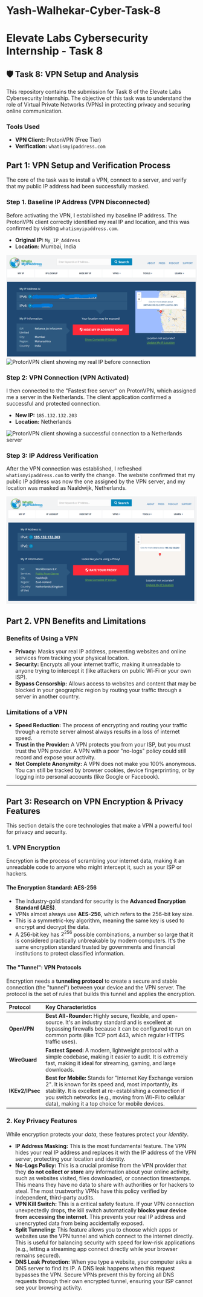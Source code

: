 # Yash-Walhekar-Cyber-Task-8

# Elevate Labs Cybersecurity Internship - Task 8

## 🛡️ Task 8: VPN Setup and Analysis

This repository contains the submission for Task 8 of the Elevate Labs Cybersecurity Internship. The objective of this task was to understand the role of Virtual Private Networks (VPNs) in protecting privacy and securing online communication.

### Tools Used
* **VPN Client:** ProtonVPN (Free Tier)
* **Verification:** `whatismyipaddress.com`

## Part 1: VPN Setup and Verification Process

The core of the task was to install a VPN, connect to a server, and verify that my public IP address had been successfully masked.

### Step 1. Baseline IP Address (VPN Disconnected)

Before activating the VPN, I established my baseline IP address. The ProtonVPN client correctly identified my real IP and location, and this was confirmed by visiting `whatismyipaddress.com`.

* **Original IP:** `My_IP_Address`
* **Location:** Mumbai, India

![My IP address before connecting to the VPN](<./Before VPN.png>)
![ProtonVPN client showing my real IP before connection](<./ProtonVPN Disconnected.jpg>)

### Step 2: VPN Connection (VPN Activated)

I then connected to the "Fastest free server" on ProtonVPN, which assigned me a server in the Netherlands. The client application confirmed a successful and protected connection.

* **New IP:** `185.132.132.203`
* **Location:** Netherlands

![ProtonVPN client showing a successful connection to a Netherlands server](<./ProtonVPN Connected.jpg>)

### Step 3: IP Address Verification

After the VPN connection was established, I refreshed `whatismyipaddress.com` to verify the change. The website confirmed that my public IP address was now the one assigned by the VPN server, and my location was masked as Naaldwijk, Netherlands.

![Verifying the new IP address after connecting to the VPN](<./After VPN.png>)

## Part 2. VPN Benefits and Limitations

### Benefits of Using a VPN
* **Privacy:** Masks your real IP address, preventing websites and online services from tracking your physical location.
* **Security:** Encrypts all your internet traffic, making it unreadable to anyone trying to intercept it (like attackers on public Wi-Fi or your own ISP).
* **Bypass Censorship:** Allows access to websites and content that may be blocked in your geographic region by routing your traffic through a server in another country.

### Limitations of a VPN
* **Speed Reduction:** The process of encrypting and routing your traffic through a remote server almost always results in a loss of internet speed.
* **Trust in the Provider:** A VPN protects you from your ISP, but you must trust the VPN provider. A VPN with a poor "no-logs" policy could still record and expose your activity.
* **Not Complete Anonymity:** A VPN does not make you 100% anonymous. You can still be tracked by browser cookies, device fingerprinting, or by logging into personal accounts (like Google or Facebook).

---

## Part 3: Research on VPN Encryption & Privacy Features

This section details the core technologies that make a VPN a powerful tool for privacy and security.

### 1. VPN Encryption

Encryption is the process of scrambling your internet data, making it an unreadable code to anyone who might intercept it, such as your ISP or hackers.

#### The Encryption Standard: AES-256

* The industry-gold standard for security is the **Advanced Encryption Standard (AES)**.
* VPNs almost always use **AES-256**, which refers to the 256-bit key size.
* This is a symmetric-key algorithm, meaning the same key is used to encrypt and decrypt the data.
* A 256-bit key has $2^{256}$ possible combinations, a number so large that it is considered practically unbreakable by modern computers. It's the same encryption standard trusted by governments and financial institutions to protect classified information.

#### The "Tunnel": VPN Protocols

Encryption needs a **tunneling protocol** to create a secure and stable connection (the "tunnel") between your device and the VPN server. The protocol is the set of rules that builds this tunnel and applies the encryption.

| Protocol | Key Characteristics |
| :--- | :--- |
| **OpenVPN** | **Best All-Rounder:** Highly secure, flexible, and open-source. It's an industry standard and is excellent at bypassing firewalls because it can be configured to run on common ports (like TCP port 443, which regular HTTPS traffic uses). |
| **WireGuard** | **Fastest Speed:** A modern, lightweight protocol with a simple codebase, making it easier to audit. It is extremely fast, making it ideal for streaming, gaming, and large downloads. |
| **IKEv2/IPsec** | **Best for Mobile:** Stands for "Internet Key Exchange version 2". It is known for its speed and, most importantly, its stability. It is excellent at re-establishing a connection if you switch networks (e.g., moving from Wi-Fi to cellular data), making it a top choice for mobile devices. |

### 2. Key Privacy Features

While encryption protects your *data*, these features protect your *identity*.

* **IP Address Masking:** This is the most fundamental feature. The VPN hides your real IP address and replaces it with the IP address of the VPN server, protecting your location and identity.
* **No-Logs Policy:** This is a crucial promise from the VPN provider that they **do not collect or store** any information about your online activity, such as websites visited, files downloaded, or connection timestamps. This means they have no data to share with authorities or for hackers to steal. The most trustworthy VPNs have this policy verified by independent, third-party audits.
* **VPN Kill Switch:** This is a critical safety feature. If your VPN connection unexpectedly drops, the kill switch automatically **blocks your device from accessing the internet**. This prevents your real IP address and unencrypted data from being accidentally exposed.
* **Split Tunneling:** This feature allows you to choose which apps or websites use the VPN tunnel and which connect to the internet directly. This is useful for balancing security with speed for low-risk applications (e.g., letting a streaming app connect directly while your browser remains secured).
* **DNS Leak Protection:** When you type a website, your computer asks a DNS server to find its IP. A DNS leak happens when this request bypasses the VPN. Secure VPNs prevent this by forcing all DNS requests through their own encrypted tunnel, ensuring your ISP cannot see your browsing activity.
